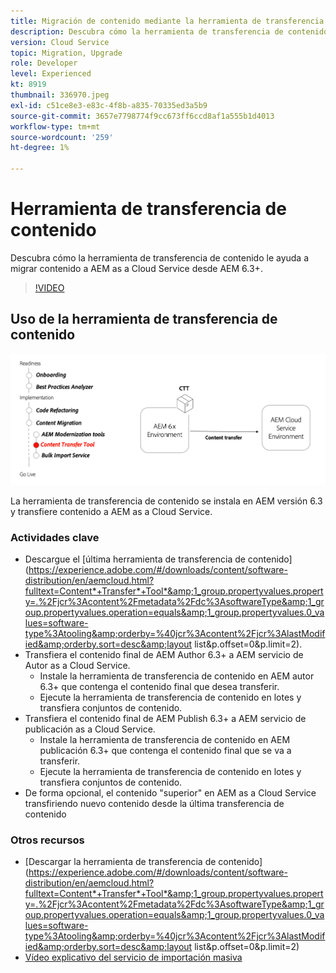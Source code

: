 ```yaml
---
title: Migración de contenido mediante la herramienta de transferencia de contenido
description: Descubra cómo la herramienta de transferencia de contenido le ayuda a migrar contenido a AEM as a Cloud Service desde AEM 6.
version: Cloud Service
topic: Migration, Upgrade
role: Developer
level: Experienced
kt: 8919
thumbnail: 336970.jpeg
exl-id: c51ce8e3-e83c-4f8b-a835-70335ed3a5b9
source-git-commit: 3657e7798774f9cc673ff6ccd8af1a555b1d4013
workflow-type: tm+mt
source-wordcount: '259'
ht-degree: 1%

---
```



# Herramienta de transferencia de contenido

Descubra cómo la herramienta de transferencia de contenido le ayuda a migrar contenido a AEM as a Cloud Service desde AEM 6.3+.

>[!VIDEO](https://video.tv.adobe.com/v/336970/?quality=12&learn=on)

## Uso de la herramienta de transferencia de contenido

![Ciclo de vida de la herramienta de transferencia de contenido](../assets/content-transfer-tool.png)

La herramienta de transferencia de contenido se instala en AEM versión 6.3 y transfiere contenido a AEM as a Cloud Service.

### Actividades clave

+ Descargue el [última herramienta de transferencia de contenido](https://experience.adobe.com/#/downloads/content/software-distribution/en/aemcloud.html?fulltext=Content*+Transfer*+Tool*&amp;1_group.propertyvalues.property=.%2Fjcr%3Acontent%2Fmetadata%2Fdc%3AsoftwareType&amp;1_group.propertyvalues.operation=equals&amp;1_group.propertyvalues.0_values=software-type%3Atooling&amp;orderby=%40jcr%3Acontent%2Fjcr%3AlastModified&amp;orderby.sort=desc&amp;layout list&amp;p.offset=0&amp;p.limit=2).
+ Transfiera el contenido final de AEM Author 6.3+ a AEM servicio de Autor as a Cloud Service.
   + Instale la herramienta de transferencia de contenido en AEM autor 6.3+ que contenga el contenido final que desea transferir.
   + Ejecute la herramienta de transferencia de contenido en lotes y transfiera conjuntos de contenido.
+ Transfiera el contenido final de AEM Publish 6.3+ a AEM servicio de publicación as a Cloud Service.
   + Instale la herramienta de transferencia de contenido en AEM publicación 6.3+ que contenga el contenido final que se va a transferir.
   + Ejecute la herramienta de transferencia de contenido en lotes y transfiera conjuntos de contenido.
+ De forma opcional, el contenido &quot;superior&quot; en AEM as a Cloud Service transfiriendo nuevo contenido desde la última transferencia de contenido

### Otros recursos

+ [Descargar la herramienta de transferencia de contenido](https://experience.adobe.com/#/downloads/content/software-distribution/en/aemcloud.html?fulltext=Content*+Transfer*+Tool*&amp;1_group.propertyvalues.property=.%2Fjcr%3Acontent%2Fmetadata%2Fdc%3AsoftwareType&amp;1_group.propertyvalues.operation=equals&amp;1_group.propertyvalues.0_values=software-type%3Atooling&amp;orderby=%40jcr%3Acontent%2Fjcr%3AlastModified&amp;orderby.sort=desc&amp;layout list&amp;p.offset=0&amp;p.limit=2)
+ [Vídeo explicativo del servicio de importación masiva](https://experienceleague.adobe.com/docs/experience-manager-learn/cloud-service/migration/bulk-import.html?lang=en)
